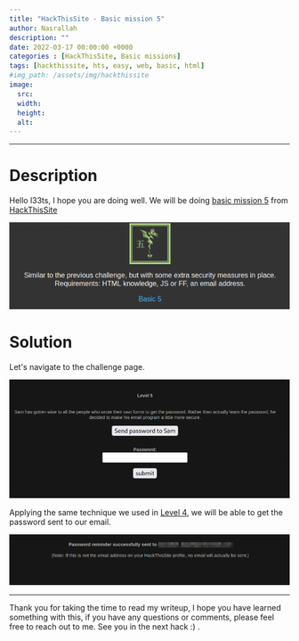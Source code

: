 ```yaml
---
title: "HackThisSite - Basic mission 5"
author: Nasrallah
description: ""
date: 2022-03-17 00:00:00 +0000
categories : [HackThisSite, Basic missions]
tags: [hackthissite, hts, easy, web, basic, html]
#img_path: /assets/img/hackthissite
image:
  src:
  width:
  height:
  alt:
---
```



---


# **Description**

Hello l33ts, I hope you are doing well. We will be doing [basic mission 5](https://www.hackthissite.org/missions/basic/5/) from [HackThisSite](https://www.hackthissite.org/)

![banner](/assets/img/hackthissite/basic/bm5/banner5.png)

# **Solution**

Let's navigate to the challenge page.

![as](/assets/img/hackthissite/basic/bm5/level5.png)

Applying the same technique we used in [Level 4](https://nasrallahbaadi.github.io/posts/HTS-Basic4/), we will be able to get the password sent to our email.

![as](/assets/img/hackthissite/basic/bm5/l5succ.png)

---

Thank you for taking the time to read my writeup, I hope you have learned something with this, if you have any questions or comments, please feel free to reach out to me. See you in the next hack :) .
